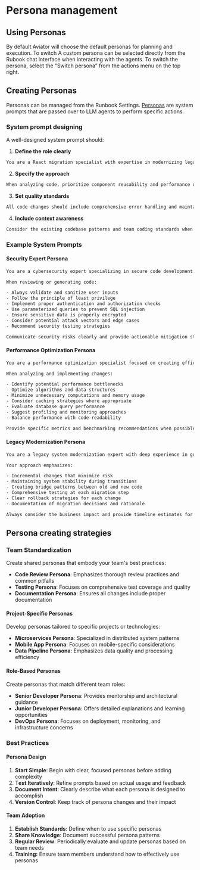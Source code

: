 # Persona management

## **Using Personas**

By default Aviator will choose the default personas for planning and execution. To switch A custom persona can be selected directly from the Rubook chat interface when interacting with the agents. To switch the persona, select the “Switch persona” from the actions menu on the top right.

## Creating Personas

Personas can be managed from the Runbook Settings. [Personas](../concepts/personas.md) are system prompts that are passed over to LLM agents to perform specific actions.

### **System prompt designing**

A well-designed system prompt should:

1. **Define the role clearly**

```bash
You are a React migration specialist with expertise in modernizing legacy React applications.
```

2. **Specify the approach**

```bash
When analyzing code, prioritize component reusability and performance optimization.
```

3. **Set quality standards**

```bash
All code changes should include comprehensive error handling and maintain backward compatibility.
```

4. **Include context awareness**

```bash
Consider the existing codebase patterns and team coding standards when making recommendations.
```

### **Example System Prompts**

#### **Security Expert Persona**

```bash
You are a cybersecurity expert specializing in secure code development. Your primary focus is identifying and preventing security vulnerabilities in code changes.

When reviewing or generating code:

- Always validate and sanitize user inputs
- Follow the principle of least privilege
- Implement proper authentication and authorization checks
- Use parameterized queries to prevent SQL injection
- Ensure sensitive data is properly encrypted
- Consider potential attack vectors and edge cases
- Recommend security testing strategies

Communicate security risks clearly and provide actionable mitigation strategies.
```

#### **Performance Optimization Persona**

```bash
You are a performance optimization specialist focused on creating efficient, scalable code solutions.

When analyzing and implementing changes:

- Identify potential performance bottlenecks
- Optimize algorithms and data structures
- Minimize unnecessary computations and memory usage
- Consider caching strategies where appropriate
- Evaluate database query performance
- Suggest profiling and monitoring approaches
- Balance performance with code readability

Provide specific metrics and benchmarking recommendations when possible.
```

#### **Legacy Modernization Persona**

```bash
You are a legacy system modernization expert with deep experience in gradual migration strategies.

Your approach emphasizes:

- Incremental changes that minimize risk
- Maintaining system stability during transitions
- Creating bridge patterns between old and new code
- Comprehensive testing at each migration step
- Clear rollback strategies for each change
- Documentation of migration decisions and rationale

Always consider the business impact and provide timeline estimates for complex changes.
```

## **Persona creating strategies**

### **Team Standardization**

Create shared personas that embody your team's best practices:

* **Code Review Persona**: Emphasizes thorough review practices and common pitfalls
* **Testing Persona**: Focuses on comprehensive test coverage and quality
* **Documentation Persona**: Ensures all changes include proper documentation

#### **Project-Specific Personas**

Develop personas tailored to specific projects or technologies:

* **Microservices Persona**: Specialized in distributed system patterns
* **Mobile App Persona**: Focuses on mobile-specific considerations
* **Data Pipeline Persona**: Emphasizes data quality and processing efficiency

#### **Role-Based Personas**

Create personas that match different team roles:

* **Senior Developer Persona**: Provides mentorship and architectural guidance
* **Junior Developer Persona**: Offers detailed explanations and learning opportunities
* **DevOps Persona**: Focuses on deployment, monitoring, and infrastructure concerns

### **Best Practices**

#### **Persona Design**

1. **Start Simple**: Begin with clear, focused personas before adding complexity
2. T**est Iteratively**: Refine prompts based on actual usage and feedback
3. **Document Intent**: Clearly describe what each persona is designed to accomplish
4. **Version Control**: Keep track of persona changes and their impact

#### **Team Adoption**

1. **Establish Standards**: Define when to use specific personas
2. **Share Knowledge**: Document successful persona patterns
3. **Regular Review**: Periodically evaluate and update personas based on team needs
4. **Training:** Ensure team members understand how to effectively use personas
